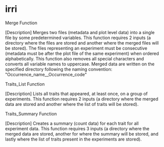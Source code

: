 # irri

Merge Function

[Description] Merges two files (metadata and plot level data) into a single file by some predetermined variables. This function requires 2 inputs (a directory where the files are stored and another where the merged files will be stored). The files representing an experiment must be consecutive (metadata must be after the plot file of the same experiment) when ordered alphabetically. This function also removes all special characters and converts all variable names to uppercase. Merged data are written on the specified directory following the naming convention: "Occurrence_name\_\_Occurrence_code"

Traits_List Function

[Description] Lists all traits that appeared, at least once, on a group of experiments. This function requires 2 inputs (a directory where the merged data are stored and another where the list of traits will be stored).

Traits_Summary Function

[Description] Creates a summary (count data) for each trait for all experiment data. This function requires 3 inputs (a directory where the merged data are stored, another for where the summary will be stored, and lastly where the list of traits present in the experiments are stored).

